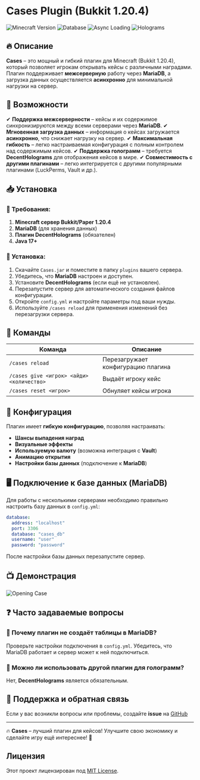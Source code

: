 # Cases Plugin (Bukkit 1.20.4)

![Minecraft Version](https://img.shields.io/badge/Minecraft-1.20.4-brightgreen)
![Database](https://img.shields.io/badge/Database-MariaDB-blue)
![Async Loading](https://img.shields.io/badge/Data%20Loading-Asynchronous-orange)
![Holograms](https://img.shields.io/badge/Holograms-DecentHolograms-purple)

## 🔥 Описание
**Cases** – это мощный и гибкий плагин для Minecraft (Bukkit 1.20.4), который позволяет игрокам открывать кейсы с различными наградами. Плагин поддерживает **межсерверную** работу через **MariaDB**, а загрузка данных осуществляется **асинхронно** для минимальной нагрузки на сервер. 

## 🚀 Возможности
✔ **Поддержка межсерверности** – кейсы и их содержимое синхронизируются между всеми серверами через **MariaDB**.
✔ **Мгновенная загрузка данных** – информация о кейсах загружается **асинхронно**, что снижает нагрузку на сервер.
✔ **Максимальная гибкость** – легко настраиваемая конфигурация с полным контролем над содержимым кейсов.
✔ **Поддержка голограмм** – требуется **DecentHolograms** для отображения кейсов в мире.
✔ **Совместимость с другими плагинами** – легко интегрируется с другими популярными плагинами (LuckPerms, Vault и др.).

## 📥 Установка
### 🔹 Требования:
1. **Minecraft сервер Bukkit/Paper 1.20.4**
2. **MariaDB** (для хранения данных)
3. **Плагин DecentHolograms** (обязателен)
4. **Java 17+**

### 🔹 Установка:
1. Скачайте `Cases.jar` и поместите в папку `plugins` вашего сервера.
2. Убедитесь, что **MariaDB** настроен и доступен.
3. Установите **DecentHolograms** (если ещё не установлен).
4. Перезапустите сервер для автоматического создания файлов конфигурации.
5. Откройте `config.yml` и настройте параметры под ваши нужды.
6. Используйте `/cases reload` для применения изменений без перезагрузки сервера.

## 📜 Команды
| Команда | Описание |
|---------|---------|
| `/cases reload` | Перезагружает конфигурацию плагина |
| `/cases give <игрок> <айди> <количество>` | Выдаёт игроку кейс |
| `/cases reset <игрок>` | Обнуляет кейсы игрока |

## 🔧 Конфигурация
Плагин имеет **гибкую конфигурацию**, позволяя настраивать:
- **Шансы выпадения наград**
- **Визуальные эффекты**
- **Используемую валюту** (возможна интеграция с **Vault**)
- **Анимацию открытия**
- **Настройки базы данных** (подключение к **MariaDB**)

## 🖥️ Подключение к базе данных (MariaDB)
Для работы с несколькими серверами необходимо правильно настроить базу данных в `config.yml`:
```yaml
database:
  address: "localhost"
  port: 3306
  database: "cases_db"
  username: "user"
  password: "password"
```
После настройки базы данных перезапустите сервер.

## 📺 Демонстрация
![Opening Case](https://i.imgur.com/Go2Kehm.png)

## ❓ Часто задаваемые вопросы
### 🔹 Почему плагин не создаёт таблицы в MariaDB?
Проверьте настройки подключения в `config.yml`. Убедитесь, что MariaDB работает и сервер может к ней подключиться.

### 🔹 Можно ли использовать другой плагин для голограмм?
Нет, **DecentHolograms** является обязательным.

## 📌 Поддержка и обратная связь
Если у вас возникли вопросы или проблемы, создайте **issue** на [GitHub](https://github.com/zyr1x/Cases/issues)

---
🔥 **Cases** – лучший плагин для кейсов! Улучшите свою экономику и сделайте игру ещё интереснее! 🚀

## Лицензия
Этот проект лицензирован под [MIT License](LICENSE).
